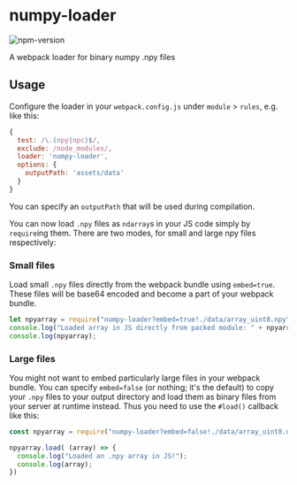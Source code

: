 # numpy-loader

![npm-version](https://img.shields.io/npm/v/numpy-loader.svg)

A webpack loader for binary numpy .npy files


## Usage

Configure the loader in your `webpack.config.js` under `module` > `rules`, e.g. like this:

```js
{
  test: /\.(npy|npc)$/,
  exclude: /node_modules/,
  loader: 'numpy-loader',
  options: {
    outputPath: 'assets/data'
  }
}
```

You can specify an `outputPath` that will be used during compilation.

You can now load `.npy` files as `ndarray`s in your JS code simply by `require`ing them. There are two modes, for small and large npy files respectively:

### Small files

Load small `.npy` files directly from the webpack bundle using `embed=true`. These files will be base64 encoded and become a part of your webpack bundle.

```js
let npyarray = require("numpy-loader?embed=true!./data/array_uint8.npy");
console.log("Loaded array in JS directly from packed module: " + npyarray.constructor.name);
console.log(npyarray);
```

### Large files

You might not want to embed particularly large files in your webpack bundle. You can specify `embed=false` (or nothing; it's the default) to copy your `.npy` files to your output directory and load them as binary files from your server at runtime instead. Thus you need to use the `#load()` callback like this:

```js
const npyarray = require("numpy-loader?embed=false!./data/array_uint8.npy")

npyarray.load( (array) => {
  console.log("Loaded an .npy array in JS!");
  console.log(array);
})

```

